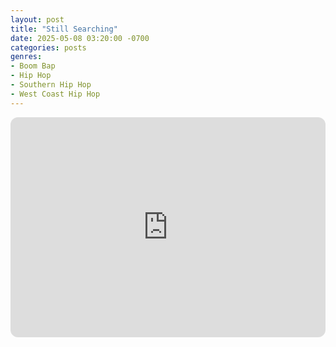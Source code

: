 ```yaml
---
layout: post
title: "Still Searching"
date: 2025-05-08 03:20:00 -0700
categories: posts
genres:
- Boom Bap
- Hip Hop
- Southern Hip Hop
- West Coast Hip Hop 
---
```

<iframe style="border-radius:12px" src="https://open.spotify.com/embed/playlist/54NF0E1Lz3nZ81M7r3I93Z?utm_source=generator" width="100%" height="352" frameBorder="0" allowfullscreen="" allow="autoplay; clipboard-write; encrypted-media; fullscreen; picture-in-picture" loading="lazy"></iframe>